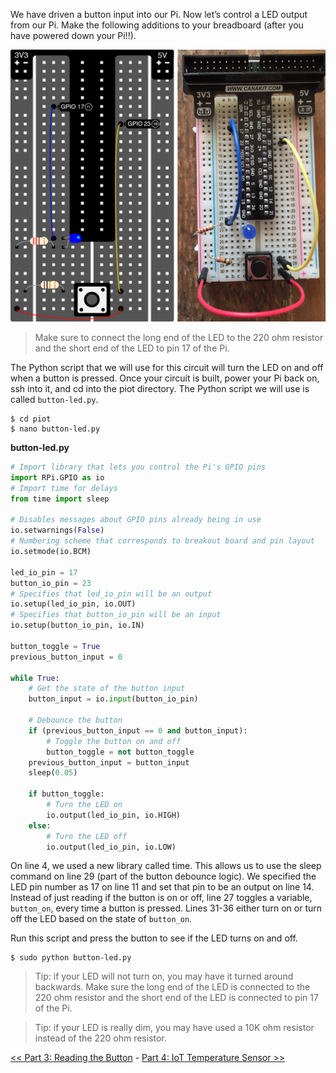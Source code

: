 We have driven a button input into our Pi. Now let’s control a LED output from our Pi. Make the following additions to your breadboard (after you have powered down your Pi!!).

![Breadboard](img/breadboard-5a.png)

> Make sure to connect the long end of the LED to the 220 ohm resistor and the short end of the LED to pin 17 of the Pi.

The Python script that we will use for this circuit will turn the LED on and off when a button is pressed. Once your circuit is built, power your Pi back on, ssh into it, and cd into the piot directory. The Python script we will use is called `button-led.py`.

```
$ cd piot
$ nano button-led.py
```

**button-led.py**

```python
# Import library that lets you control the Pi's GPIO pins
import RPi.GPIO as io 
# Import time for delays 
from time import sleep

# Disables messages about GPIO pins already being in use
io.setwarnings(False)
# Numbering scheme that corresponds to breakout board and pin layout
io.setmode(io.BCM)

led_io_pin = 17
button_io_pin = 23
# Specifies that led_io_pin will be an output
io.setup(led_io_pin, io.OUT)
# Specifies that button_io_pin will be an input
io.setup(button_io_pin, io.IN)

button_toggle = True
previous_button_input = 0

while True:
    # Get the state of the button input
    button_input = io.input(button_io_pin)
    
    # Debounce the button
    if (previous_button_input == 0 and button_input):
        # Toggle the button on and off
        button_toggle = not button_toggle
    previous_button_input = button_input
    sleep(0.05)
    
    if button_toggle:
        # Turn the LED on
        io.output(led_io_pin, io.HIGH)
    else:
        # Turn the LED off
        io.output(led_io_pin, io.LOW)
```

On line 4, we used a new library called time. This allows us to use the sleep command on line 29 (part of the button debounce logic). We specified the LED pin number as 17 on line 11 and set that pin to be an output on line 14. Instead of just reading if the button is on or off, line 27 toggles a variable, `button_on`, every time a button is pressed. Lines 31-36 either turn on or turn off the LED based on the state of `button_on`.

Run this script and press the button to see if the LED turns on and off.

```
$ sudo python button-led.py
```
> Tip: if your LED will not turn on, you may have it turned around backwards. Make sure the long end of the LED is connected to the 220 ohm resistor and the short end of the LED is connected to pin 17 of the Pi.

> Tip: if your LED is really dim, you may have used a 10K ohm resistor instead of the 220 ohm resistor. 

[<< Part 3: Reading the Button](Part-3.-Reading-the-Button) - [Part 4: IoT Temperature Sensor >>](Part-4.-IoT-Temperature-Sensor)